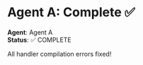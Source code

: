 # Agent A: Complete ✅

**Agent**: Agent A  
**Status**: ✅ COMPLETE  

All handler compilation errors fixed!

